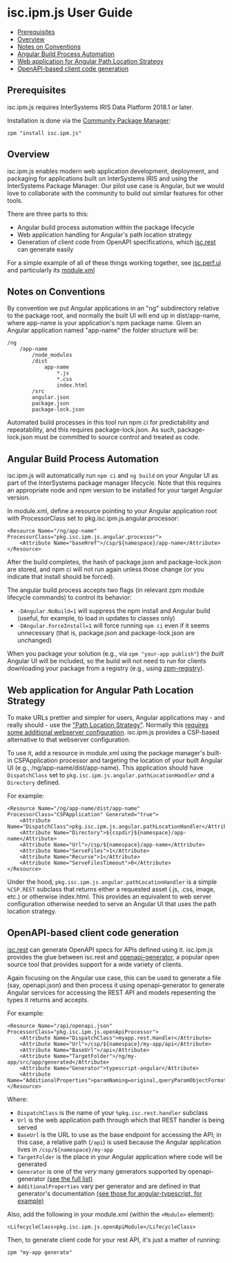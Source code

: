 # isc.ipm.js User Guide <!-- omit in toc -->

- [Prerequisites](#prerequisites)
- [Overview](#overview)
- [Notes on Conventions](#notes-on-conventions)
- [Angular Build Process Automation](#angular-build-process-automation)
- [Web application for Angular Path Location Strategy](#web-application-for-angular-path-location-strategy)
- [OpenAPI-based client code generation](#openapi-based-client-code-generation)

## Prerequisites

isc.ipm.js requires InterSystems IRIS Data Platform 2018.1 or later.

Installation is done via the [Community Package Manager](https://github.com/intersystems-community/zpm):

    zpm "install isc.ipm.js"

## Overview

isc.ipm.js enables modern web application development, deployment, and packaging for applications built on InterSystems IRIS and using the InterSystems Package Manager. Our pilot use case is Angular, but we would love to collaborate with the community to build out similar features for other tools.

There are three parts to this:
* Angular build process automation within the package lifecycle
* Web application handling for Angular's path location strategy
* Generation of client code from OpenAPI specifications, which [isc.rest](https://github.com/intersystems/isc-rest) can generate easily

For a simple example of all of these things working together, see [isc.perf.ui](https://github.com/intersystems/isc-perf-ui) and particularly its [module.xml](https://github.com/intersystems/isc-perf-ui/blob/main/module.xml)

## Notes on Conventions

By convention we put Angular applications in an "ng" subdirectory relative to the package root, and normally the built UI will end up in dist/app-name, where app-name is your application's npm package name. Given an Angular application named "app-name" the folder structure will be:

```
/ng
    /app-name
        /node_modules
        /dist
            app-name
                *.js
                *.css
                index.html
        /src
        angular.json
        package.json
        package-lock.json
```

Automated build processes in this tool run npm ci for predictability and repeatability, and this requires package-lock.json. As such, package-lock.json must be committed to source control and treated as code. 

## Angular Build Process Automation

isc.ipm.js will automatically run `npm ci` and `ng build` on your Angular UI as part of the InterSystems package manager lifecycle. Note that this requires an appropriate node and npm version to be installed for your target Angular version.

In module.xml, define a resource pointing to your Angular application root with ProcessorClass set to pkg.isc.ipm.js.angular.processor:
```
<Resource Name="/ng/app-name" ProcessorClass="pkg.isc.ipm.js.angular.processor">
    <Attribute Name="baseHref">/csp/${namespace}/app-name</Attribute>
</Resource>
```

After the build completes, the hash of package.json and package-lock.json are stored, and npm ci will not run again unless those change (or you indicate that install should be forced).

The angular build process accepts two flags (in relevant zpm module lifecycle commands) to control its behavior:
* `-DAngular.NoBuild=1` will suppress the npm install and Angular build (useful, for example, to load in updates to classes only)
* `-DAngular.ForceInstall=1` will force running `npm ci` even if it seems unnecessary (that is, package.json and package-lock.json are unchanged)

When you package your solution (e.g., via `zpm "your-app publish"`) the *built* Angular UI will be included, so the build will not need to run for clients downloading your package from a registry (e.g., using [zpm-registry](https://openexchange.intersystems.com/package/zpm-registry)).

## Web application for Angular Path Location Strategy

To make URLs prettier and simpler for users, Angular applications may - and really should - use the ["Path Location Strategy"](https://angular.io/api/common/PathLocationStrategy). Normally this [requires some additional webserver configuration](https://www.learninjava.com/angular-router-config-apache-nginx-tomcat/). isc.ipm.js provides a CSP-based alternative to that webserver configuration.

To use it, add a resource in module.xml using the package manager's built-in CSPApplication processor and targeting the location of your built Angular UI (e.g., /ng/app-name/dist/app-name). This application should have `DispatchClass` set to `pkg.isc.ipm.js.angular.pathLocationHandler` *and* a `Directory` defined.

For example:
```
<Resource Name="/ng/app-name/dist/app-name" ProcessorClass="CSPApplication" Generated="true">
    <Attribute Name="DispatchClass">pkg.isc.ipm.js.angular.pathLocationHandler</Attribute>
    <Attribute Name="Directory">${cspdir}${namespace}/app-name</Attribute>
    <Attribute Name="Url">/csp/${namespace}/app-name</Attribute>
    <Attribute Name="ServeFiles">1</Attribute>
    <Attribute Name="Recurse">1</Attribute>
    <Attribute Name="ServeFilesTimeout">0</Attribute>
</Resource>
```

Under the hood, `pkg.isc.ipm.js.angular.pathLocationHandler` is a simple `%CSP.REST` subclass that returns either a requested asset (.js, .css, image, etc.) or otherwise index.html. This provides an equivalent to web server configuration otherwise needed to serve an Angular UI that uses the path location strategy.

## OpenAPI-based client code generation

[isc.rest](https://github.com/intersystems/isc-rest) can generate OpenAPI specs for APIs defined using it. isc.ipm.js provides the glue between isc.rest and [openapi-generator](https://openapi-generator.tech/), a popular open source tool that provides support for a wide variety of clients.

Again focusing on the Angular use case, this can be used to generate a file (say, openapi.json) and then process it using openapi-generator to generate Angular services for accessing the REST API and models repesenting the types it returns and accepts.

For example:
```
<Resource Name="/api/openapi.json" ProcessorClass="pkg.isc.ipm.js.openApiProcessor">
    <Attribute Name="DispatchClass">myapp.rest.Handler</Attribute>
    <Attribute Name="Url">/csp/${namespace}/my-app/api</Attribute>
    <Attribute Name="BaseUrl">/api</Attribute>
    <Attribute Name="TargetFolder">/ng/my-app/src/app/generated</Attribute>
    <Attribute Name="Generator">typescript-angular</Attribute>
    <Attribute Name="AdditionalProperties">paramNaming=original,queryParamObjectFormat=key,useSingleRequestParameter=true,ngVersion=13.3.4</Attribute>
</Resource>
```

Where:
* `DispatchClass` is the name of your `%pkg.isc.rest.handler` subclass
* `Url` is the web application path through which that REST handler is being served
* `BaseUrl` is the URL to use as the base endpoint for accessing the API; in this case, a relative path (`/api`) is used because the Angular application lives in `/csp/${namespace}/my-app`
* `TargetFolder` is the place in your Angular application where code will be generated
* `Generator` is one of the *very* many generators supported by openapi-generator [(see the full list)](https://openapi-generator.tech/docs/generators)
* `AdditionalProperties` vary per generator and are defined in that generator's documentation [(see those for angular-typescript, for example)](https://openapi-generator.tech/docs/generators/typescript-angular)

Also, add the following in your module.xml (within the `<Module>` element):
```
<LifecycleClass>pkg.isc.ipm.js.openApiModule</LifecycleClass>
```

Then, to generate client code for your rest API, it's just a matter of running:
```
zpm "my-app generate"
```
